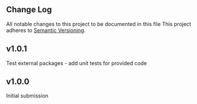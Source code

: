 ## Change Log
All notable changes to this project to be documented in this file
This project adheres to [Semantic Versioning](http://semver.org/).

## v1.0.1
Test external packages - add unit tests for provided code

## v1.0.0
Initial submission
